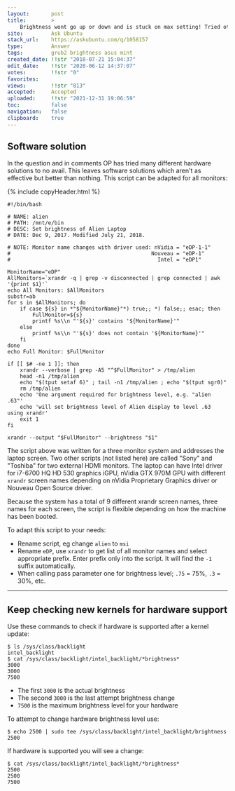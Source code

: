 ```yaml
---
layout:       post
title:        >
    Brightness wont go up or down and is stuck on max setting! Tried others solutions but still no fix! Please someone help!
site:         Ask Ubuntu
stack_url:    https://askubuntu.com/q/1058157
type:         Answer
tags:         grub2 brightness asus mint
created_date: !!str "2018-07-21 15:04:37"
edit_date:    !!str "2020-06-12 14:37:07"
votes:        !!str "0"
favorites:    
views:        !!str "813"
accepted:     Accepted
uploaded:     !!str "2021-12-31 19:06:59"
toc:          false
navigation:   false
clipboard:    true
---
```


## Software solution

In the question and in comments OP has tried many different hardware solutions to no avail. This leaves software solutions which aren't as effective but better than nothing. This script can be adapted for all monitors:

<!-- Language-all: bash -->

{% include copyHeader.html %}
``` 
#!/bin/bash

# NAME: alien
# PATH: /mnt/e/bin
# DESC: Set brightness of Alien Laptop
# DATE: Dec 9, 2017. Modified July 21, 2018.

# NOTE: Monitor name changes with driver used: nVidia = "eDP-1-1"
#                                             Nouveau = "eDP-1"
#                                               Intel = "eDP1"

MonitorName="eDP"
AllMonitors=`xrandr -q | grep -v disconnected | grep connected | awk '{print $1}'`
echo All Monitors: $AllMonitors
substr=ab
for s in $AllMonitors; do
    if case ${s} in *"${MonitorName}"*) true;; *) false;; esac; then
        FullMonitor=${s}
        printf %s\\n "'${s}' contains '${MonitorName}'"
    else
        printf %s\\n "'${s}' does not contain '${MonitorName}'"
    fi
done
echo Full Monitor: $FullMonitor

if [[ $# -ne 1 ]]; then
    xrandr --verbose | grep -A5 "^$FullMonitor" > /tmp/alien
    head -n1 /tmp/alien
    echo "$(tput setaf 6)" ; tail -n1 /tmp/alien ; echo "$(tput sgr0)"
    rm /tmp/alien
    echo 'One argument required for brightness level, e.g. "alien .63"'
    echo 'will set brightness level of Alien display to level .63 using xrandr'
    exit 1
fi

xrandr --output "$FullMonitor" --brightness "$1"

```

The script above was written for a three monitor system and addresses the laptop screen. Two other scripts (not listed here) are called "Sony" and "Toshiba" for two external HDMI monitors. The laptop can have Intel driver for i7-6700 HQ HD 530 graphics iGPU, nVidia GTX 970M GPU with different `xrandr` screen names depending on nVidia Proprietary Graphics driver or Nouveau Open Source driver.

Because the system has a total of 9 different xrandr screen names, three names for each screen, the script is flexible depending on how the machine has been booted.

To adapt this script to your needs:

- Rename script, eg change `alien` to `msi`
- Rename `eDP`, use `xrandr` to get list of all monitor names and select appropriate prefix. Enter prefix only into the script. It will find the `-1` suffix automatically.
- When calling pass parameter one for brightness level; `.75` = 75%, `.3` = 30%, etc.


----------

## Keep checking new kernels for hardware support

Use these commands to check if hardware is supported after a kernel update:

``` 
$ ls /sys/class/backlight
intel_backlight
$ cat /sys/class/backlight/intel_backlight/*brightness*
3000
3000
7500

```

- The first `3000` is the actual brightness
- The second `3000` is the last attempt brightness change
- `7500` is the maximum brightness level for your hardware

To attempt to change hardware brightness level use:

``` 
$ echo 2500 | sudo tee /sys/class/backlight/intel_backlight/brightness
2500

```

If hardware is supported you will see a change:

``` 
$ cat /sys/class/backlight/intel_backlight/*brightness*
2500
2500
7500

```

